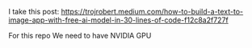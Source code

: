 I take this post: https://trojrobert.medium.com/how-to-build-a-text-to-image-app-with-free-ai-model-in-30-lines-of-code-f12c8a2f727f


For this repo We need to have NVIDIA GPU